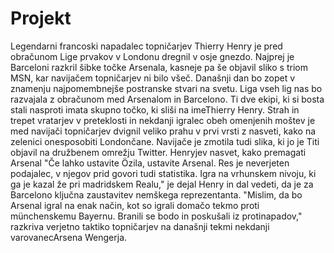﻿# Projekt
Legendarni francoski napadalec topničarjev Thierry Henry je pred obračunom Lige prvakov v Londonu dregnil v osje gnezdo. Najprej je Barceloni razkril šibke točke Arsenala, kasneje pa še objavil sliko s triom MSN, kar navijačem topničarjev ni bilo všeč.
Današnji dan bo zopet v znamenju najpomembnejše postranske stvari na svetu. Liga vseh lig nas bo razvajala z obračunom med Arsenalom in Barcelono. Ti dve ekipi, ki si bosta stali nasproti imata skupno točko, ki sliši na imeThierry Henry. Strah in trepet vratarjev v preteklosti in nekdanji igralec obeh omenjenih moštev je med navijači topničarjev dvignil veliko prahu v prvi vrsti z nasveti, kako na zelenici onesposobiti Londončane. Navijače je zmotila tudi slika, ki jo je Titi objavil na družbenem omrežju Twitter.
Henryjev nasvet, kako premagati Arsenal
"Če lahko ustavite Özila, ustavite Arsenal. Res je neverjeten podajalec, v njegov prid govori tudi statistika. Igra na vrhunskem nivoju, ki ga je kazal že pri madridskem Realu," je dejal Henry in dal vedeti, da je za Barcelono ključna zaustavitev nemškega reprezentanta.
"Mislim, da bo Arsenal igral na enak način, kot so igrali domačo tekmo proti münchenskemu Bayernu. Branili se bodo in poskušali iz protinapadov," razkriva verjetno taktiko topničarjev na današnji tekmi nekdanji varovanecArsena Wengerja.

